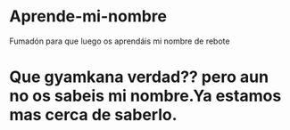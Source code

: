 # Aprende-mi-nombre
Fumadón para que luego os aprendáis mi nombre de rebote


<!DOCTYPE html>
<html lang="es">
<head>
    <meta charset="UTF-8">
    <meta name="viewport" content="width=device-width, initial-scale=1.0">
    <link rel="stylesheet" href="styles.css">
</head>
<body>
    <h1>Que gyamkana verdad?? pero aun no os sabeis mi nombre.Ya estamos mas cerca de saberlo.</h1>
</body>
</html>
